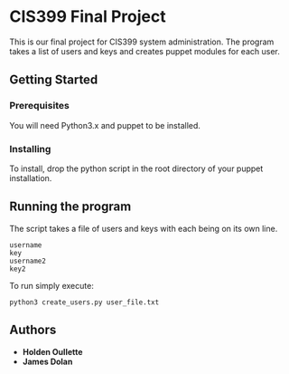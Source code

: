 # CIS399 Final Project

This is our final project for CIS399 system administration.  The program takes a list of users and keys and creates puppet modules for each user.

## Getting Started


### Prerequisites

You will need Python3.x and puppet to be installed.

### Installing

To install, drop the python script in the root directory of your puppet installation.  

## Running the program

The script takes a file of users and keys with each being on its own line.

```
username
key
username2
key2
```
To run simply execute:
```
python3 create_users.py user_file.txt
```
## Authors

* **Holden Oullette**
* **James Dolan** 



